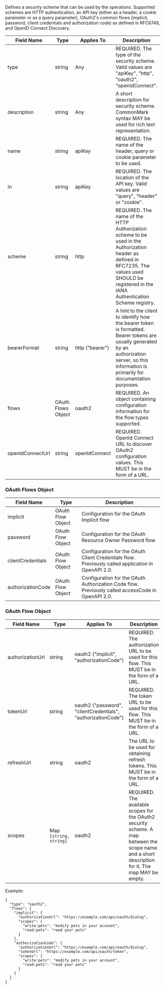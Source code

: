 Defines a security scheme that can be used by the operations. Supported schemes are HTTP authentication, an API key (either as a header, a cookie parameter or as a query parameter), OAuth2's common flows (implicit, password, client credentials and authorization code) as defined in RFC6749, and OpenID Connect Discovery.

Field Name | Type | Applies To | Description
--- | --- | --- | ---
type | string | Any | REQUIRED. The type of the security scheme. Valid values are "apiKey", "http", "oauth2", "openIdConnect".
description | string | Any | A short description for security scheme. CommonMark syntax MAY be used for rich text representation.
name | string | apiKey | REQUIRED. The name of the header, query or cookie parameter to be used.
in | string | apiKey | REQUIRED. The location of the API key. Valid values are "query", "header" or "cookie".
scheme | string | http | REQUIRED. The name of the HTTP Authorization scheme to be used in the Authorization header as defined in RFC7235. The values used SHOULD be registered in the IANA Authentication Scheme registry.
bearerFormat	 | string | http ("bearer") | A hint to the client to identify how the bearer token is formatted. Bearer tokens are usually generated by an authorization server, so this information is primarily for documentation purposes.
flows | OAuth Flows Object | oauth2 | REQUIRED. An object containing configuration information for the flow types supported.
openIdConnectUrl | string | openIdConnect | REQUIRED. OpenId Connect URL to discover OAuth2 configuration values. This MUST be in the form of a URL.


### OAuth Flows Object
Field Name | Type | Description
--- | --- | ---
implicit | OAuth Flow Object | Configuration for the OAuth Implicit flow
password | OAuth Flow Object | Configuration for the OAuth Resource Owner Password flow
clientCredentials | OAuth Flow Object | Configuration for the OAuth Client Credentials flow. Previously called application in OpenAPI 2.0.
authorizationCode | OAuth Flow Object | Configuration for the OAuth Authorization Code flow. Previously called accessCode in OpenAPI 2.0.


### OAuth Flow Object
Field Name | Type | Applies To | Description
--- | --- | --- | ---
authorizationUrl | string | oauth2 ("implicit", "authorizationCode") | REQUIRED. The authorization URL to be used for this flow. This MUST be in the form of a URL.
tokenUrl | string | oauth2 ("password", "clientCredentials", "authorizationCode") | REQUIRED. The token URL to be used for this flow. This MUST be in the form of a URL.
refreshUrl | string | oauth2 | The URL to be used for obtaining refresh tokens. This MUST be in the form of a URL.
scopes | Map `[string, string]` | oauth2 | REQUIRED. The available scopes for the OAuth2 security scheme. A map between the scope name and a short description for it. The map MAY be empty.


Example:
```
{
  "type": "oauth2",
  "flows": {
    "implicit": {
      "authorizationUrl": "https://example.com/api/oauth/dialog",
      "scopes": {
        "write:pets": "modify pets in your account",
        "read:pets": "read your pets"
      }
    },
    "authorizationCode": {
      "authorizationUrl": "https://example.com/api/oauth/dialog",
      "tokenUrl": "https://example.com/api/oauth/token",
      "scopes": {
        "write:pets": "modify pets in your account",
        "read:pets": "read your pets"
      }
    }
  }
}

```
